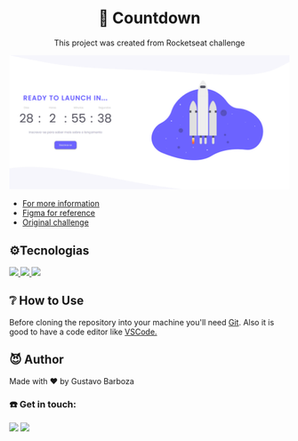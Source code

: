 <h1 align="center">🚀 Countdown</h1>

<p align="center">This project was created from Rocketseat challenge</p>
<img src="./_resource/countdown print.png">


- <a href="https://www.rocketseat.com.br/">For more information</a> 
- <a href="https://www.figma.com/file/Phg9Xhu6WmQxFzTOL9e6pC/DD-%2F-Countdown-(Copy)?node-id=0%3A1">Figma for reference</a>
- <a href="https://efficient-sloth-d85.notion.site/Desafio-Countdown-4572ce6f5c91469abe0171f454a13e3f">Original challenge</a>



<h2>⚙️Tecnologias</h2>
<a href="https://developer.mozilla.org/en-US/docs/Web/HTML" target="_blank">
  <img src="https://img.shields.io/badge/HTML5-white?style=for-the-badge&logo=html5&logoColor=E34F26"/>
</a>
<a href="https://developer.mozilla.org/en-US/docs/Web/CSS" target="_blank">
  <img src="https://img.shields.io/badge/CSS3-white?style=for-the-badge&logo=css3&logoColor=1572B6"/>
</a>
<a href="https://developer.mozilla.org/en-US/docs/Web/JavaScript" target="_blank">
  <img src="https://img.shields.io/badge/JavaScript-323330?style=for-the-badge&logo=javascript&logoColor=F7DF1E"/>
</a>


<h2>❔ How to Use </h2>
<p>Before cloning the repository into your machine you'll need <a href="https://git-scm.com/">Git</a>. Also it is good to have a code editor like <a href="https://code.visualstudio.com/">VSCode.</a>
</p>

<h2>😈 Author </h2>
<p>Made with ❤️ by Gustavo Barboza</p>
<h3>☎️ Get in touch:</h3> 
<p>
   <a href="https://www.linkedin.com/in/gustavo-barboza-5641601ab/">
    <img src= "https://img.shields.io/badge/LinkedIn-0077B5?style=for-the-badge&logo=linkedin&logoColor=white"></a>
   <a href="mailto:gustavobarboza2003@gmail.com.br">
    <img src="https://img.shields.io/badge/Gmail-D14836?style=for-the-badge&logo=gmail&logoColor=white"></a>
</p>
